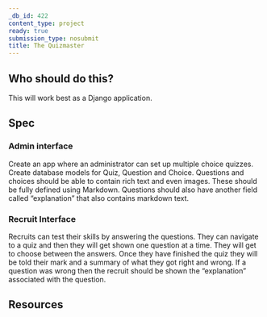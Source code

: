 ```yaml
---
_db_id: 422
content_type: project
ready: true
submission_type: nosubmit
title: The Quizmaster
---
```


## Who should do this?

This will work best as a Django application.

## Spec

### Admin interface

Create an app where an administrator can set up multiple choice quizzes.
Create database models for Quiz, Question and Choice.
Questions and choices should be able to contain rich text and even images. These should be fully defined using Markdown. Questions should also have another field called “explanation” that also contains markdown text.

### Recruit Interface

Recruits can test their skills by answering the questions. They can navigate to a quiz and then they will get shown one question at a time. They will get to choose between the answers. Once they have finished the quiz they will be told their mark and a summary of what they got right and wrong. If a question was wrong then the recruit should be shown the “explanation” associated with the question.

## Resources